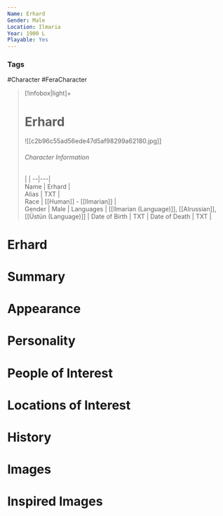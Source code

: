 ```yaml
---
Name: Erhard  
Gender: Male
Location: Ilmaria
Year: 1900 L
Playable: Yes
---
```


### Tags
#Character #FeraCharacter 

> [!infobox|light]+  
> # Erhard  
> ![[c2b96c55ad56ede47d5af98299a62180.jpg]]
> ###### Character Information
>  |   |
> --|---|  
> Name | Erhard |  
> Alias | TXT |  
> Race | [[Human]] - [[Ilmarian]] |  
> Gender | Male |
> Languages | [[Ilmarian (Language)]], [[Alrussian]], [[Üstün (Language)]] |
> Date of Birth | TXT |
> Date of Death | TXT |

# Erhard

# Summary

# Appearance

# Personality

# People of Interest

# Locations of Interest

# History

# Images

# Inspired Images
